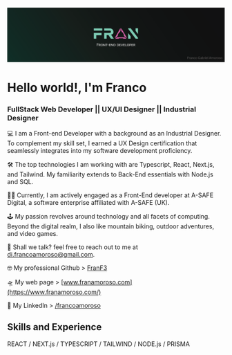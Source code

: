 ![FullStack Web Developer || Industrial Designer](https://github.com/Frankovg/Frankovg/blob/main/in-banner.png)

# Hello world!, I'm Franco
### FullStack Web Developer || UX/UI Designer || Industrial Designer 

💻 I am a Front-end Developer with a background as an Industrial Designer. To complement my skill set, I earned a UX Design certification that seamlessly integrates into my software development proficiency.

🛠 The top technologies I am working with are Typescript, React, Next.js, and Tailwind. My familiarity extends to Back-End essentials with Node.js and SQL.

👨‍💻 Currently, I am actively engaged as a Front-End developer at A-SAFE Digital, a software enterprise affiliated with A-SAFE (UK).

🕹 My passion revolves around technology and all facets of computing. Beyond the digital realm, I also like mountain biking, outdoor adventures, and video games.

📧 Shall we talk? feel free to reach out to me at di.francoamoroso@gmail.com.

🤓 My professional Github > [FranF3](https://github.com/FranF3)

🛸 My web page > [www.franamoroso.com](https://www.franamoroso.com/)

📶 My LinkedIn > [/francoamoroso](https://www.linkedin.com/in/francoamoroso/)


## Skills and Experience
REACT / NEXT.js / TYPESCRIPT / TAILWIND / NODE.js / PRISMA










